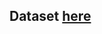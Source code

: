 ## Dataset [here](https://data.gov.in/resources/district-wise-season-wise-crop-production-statistics-1997)
